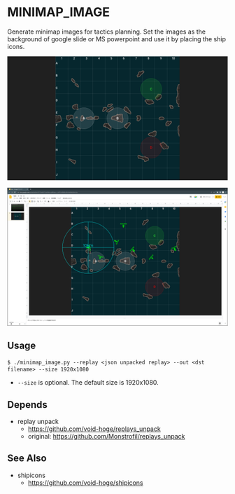 # MINIMAP_IMAGE

Generate minimap images for tactics planning. Set the images as the background of google slide or MS powerpoint and use it by placing the ship icons.

![generated image](pics/greece4caps.png)

![example of using on google slide](pics/slide.png)

## Usage
```
$ ./minimap_image.py --replay <json unpacked replay> --out <dst filename> --size 1920x1080
```
- `--size` is optional. The default size is 1920x1080.


## Depends
- replay unpack
  - https://github.com/void-hoge/replays_unpack
  - original: https://github.com/Monstrofil/replays_unpack

## See Also
- shipicons
  - https://github.com/void-hoge/shipicons 
